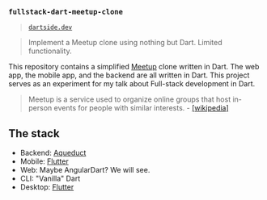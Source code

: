 ### `fullstack-dart-meetup-clone`

> [`dartside.dev`](https://dartside.dev)

> Implement a Meetup clone using nothing but Dart. Limited functionality.

This repository contains a simplified [Meetup](https://meetup.com) clone written in Dart. The web app, the mobile app, and the backend are all written in Dart. This project serves as an experiment for my talk about Full-stack development in Dart.

> Meetup is a service used to organize online groups that host in-person events for people with similar interests. - [[wikipedia]](https://en.wikipedia.org/wiki/Meetup)

## The stack

* Backend: [Aqueduct](https://aqueduct.io/)
* Mobile: [Flutter](https://flutter.dev/)
* Web: Maybe AngularDart? We will see.
* CLI: "Vanilla" Dart
* Desktop: [Flutter](https://flutter.dev/)
